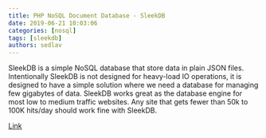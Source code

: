 ```yaml
---
title: PHP NoSQL Document Database - SleekDB
date: 2019-06-21 10:03:06
categories: [nosql]
tags: [sleekdb]
authors: sedlav
---
```


SleekDB is a simple NoSQL database that store data in plain JSON files. Intentionally SleekDB is not designed for heavy-load IO operations, it is designed to have a simple solution where we need a database for managing few gigabytes of data. SleekDB works great as the database engine for most low to medium traffic websites. Any site that gets fewer than 50k to 100K hits/day should work fine with SleekDB.

[Link](https://sleekdb.github.io/)
